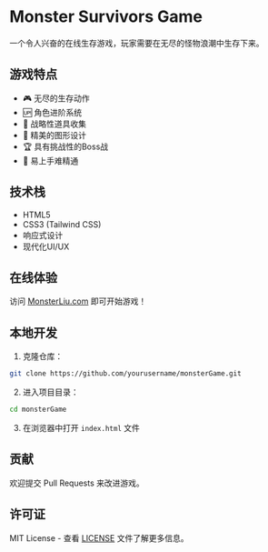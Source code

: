 # Monster Survivors Game

一个令人兴奋的在线生存游戏，玩家需要在无尽的怪物浪潮中生存下来。

## 游戏特点

- 🎮 无尽的生存动作
- 🆙 角色进阶系统
- 💪 战略性道具收集
- 🎨 精美的图形设计
- 🏆 具有挑战性的Boss战
- 🌟 易上手难精通

## 技术栈

- HTML5
- CSS3 (Tailwind CSS)
- 响应式设计
- 现代化UI/UX

## 在线体验

访问 [MonsterLiu.com](https://monsterliu.com) 即可开始游戏！

## 本地开发

1. 克隆仓库：
```bash
git clone https://github.com/yourusername/monsterGame.git
```

2. 进入项目目录：
```bash
cd monsterGame
```

3. 在浏览器中打开 `index.html` 文件

## 贡献

欢迎提交 Pull Requests 来改进游戏。

## 许可证

MIT License - 查看 [LICENSE](LICENSE) 文件了解更多信息。 